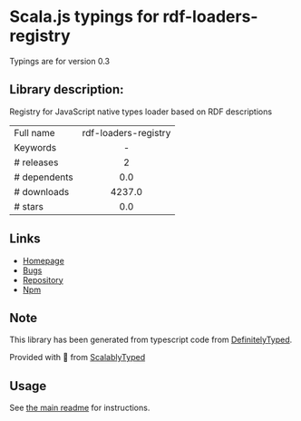 
# Scala.js typings for rdf-loaders-registry

Typings are for version 0.3

## Library description:
Registry for JavaScript native types loader based on RDF descriptions

|                    |                 |
| ------------------ | :-------------: |
| Full name          | rdf-loaders-registry |
| Keywords           | - |
| # releases         | 2 |
| # dependents       | 0.0 |
| # downloads        | 4237.0 |
| # stars            | 0.0 |

## Links
- [Homepage](https://github.com/zazuko/rdf-loaders-registry)
- [Bugs](https://github.com/zazuko/rdf-loaders-registry/issues)
- [Repository](https://github.com/zazuko/rdf-loaders-registry)
- [Npm](https://www.npmjs.com/package/rdf-loaders-registry)
    


## Note
This library has been generated from typescript code from [DefinitelyTyped](https://definitelytyped.org).

Provided with :purple_heart: from [ScalablyTyped](https://github.com/oyvindberg/ScalablyTyped)

## Usage
See [the main readme](../../readme.md) for instructions.


